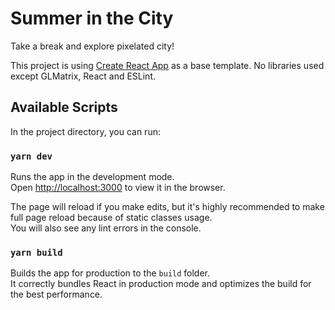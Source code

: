 # Summer in the City

Take a break and explore pixelated city!

This project is using [Create React App](https://github.com/facebook/create-react-app) as a base template. No libraries used except GLMatrix, React and ESLint.


## Available Scripts

In the project directory, you can run:

### `yarn dev`

Runs the app in the development mode.\
Open [http://localhost:3000](http://localhost:3000) to view it in the browser.

The page will reload if you make edits, but it's highly recommended to make full page reload because of static classes usage. \
You will also see any lint errors in the console.

### `yarn build`

Builds the app for production to the `build` folder.\
It correctly bundles React in production mode and optimizes the build for the best performance.
